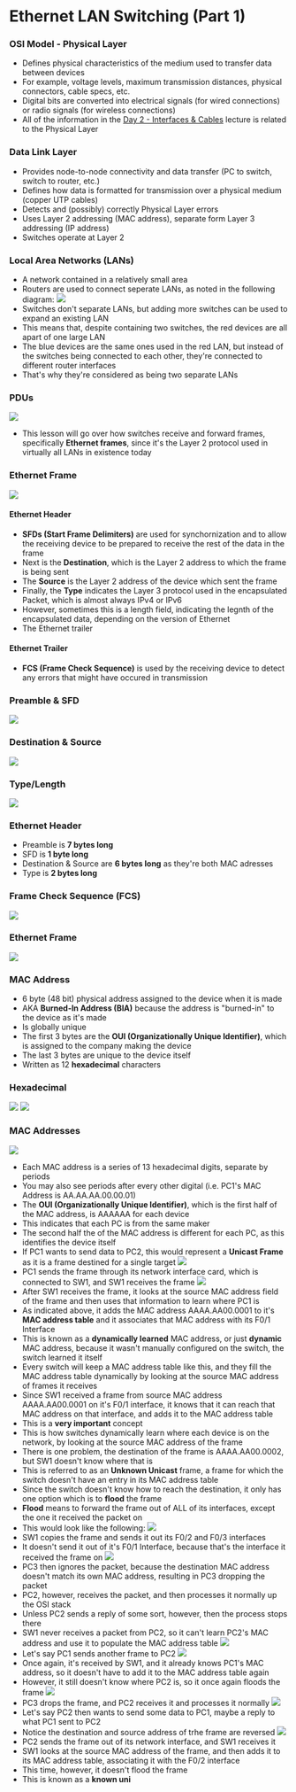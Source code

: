 # Ethernet LAN Switching (Part 1)
### OSI Model - Physical Layer
- Defines physical characteristics of the medium used to transfer data between devices
- For example, voltage levels, maximum transmission distances, physical connectors, cable specs, etc.
- Digital bits are converted into electrical signals (for wired connections) or radio signals (for wireless connections)
- All of the information in the [Day 2 - Interfaces & Cables](Day%202%20-%20Interfaces%20&%20Cables.md) lecture is related to the Physical Layer
### Data Link Layer
- Provides node-to-node connectivity and data transfer (PC to switch, switch to router, etc.)
- Defines how data is formatted for transmission over a physical medium (copper UTP cables)
- Detects and (possibly) correctly Physical Layer errors
- Uses Layer 2 addressing (MAC address), separate form Layer 3 addressing (IP address)
- Switches operate at Layer 2
### Local Area Networks (LANs)
- A network contained in a relatively small area
- Routers are used to connect seperate LANs, as noted in the following diagram:
![](attachments/Pasted%20image%2020240907225558.png)
- Switches don't separate LANs, but adding more switches can be used to expand an existing LAN
- This means that, despite containing two switches, the red devices are all apart of one large LAN
- The blue devices are the same ones used in the red LAN, but instead of the switches being connected to each other, they're connected to different router interfaces
- That's why they're considered as being two separate LANs
### PDUs
![](attachments/01d2bfab31ef1be4c3972221b011cd88.png)
- This lesson will go over how switches receive and forward frames, specifically **Ethernet frames**, since it's the Layer 2 protocol used in virtually all LANs in existence today
### Ethernet Frame
![](attachments/Pasted%20image%2020240907230347.png)
#### Ethernet Header
- **SFDs (Start Frame Delimiters)** are used for synchornization and to allow the receiving device to be prepared to receive the rest of the data in the frame
- Next is the **Destination**, which is the Layer 2 address to which the frame is being sent
- The **Source** is the Layer 2 address of the device which sent the frame
- Finally, the **Type** indicates the Layer 3 protocol used in the encapsulated Packet, which is almost always IPv4 or IPv6
- However, sometimes this is a length field, indicating the legnth of the encapsulated data, depending on the version of Ethernet
- The Ethernet trailer
#### Ethernet Trailer
- **FCS (Frame Check Sequence)** is used by the receiving device to detect any errors that might have occured in transmission
### Preamble & SFD
![](attachments/Pasted%20image%2020240907230505.png)
### Destination & Source
![](attachments/Pasted%20image%2020240907230611.png)
### Type/Length
![](attachments/Pasted%20image%2020240907230826.png)
### Ethernet Header
- Preamble is **7 bytes long**
- SFD is **1 byte long**
- Destination & Source are **6 bytes long** as they're both MAC adresses
- Type is **2 bytes long**
### Frame Check Sequence (FCS)
![](attachments/Pasted%20image%2020240907231218.png)
### Ethernet Frame
![](attachments/Pasted%20image%2020240907231327.png)
### MAC Address
- 6 byte (48 bit) physical address assigned to the device when it is made
- AKA **Burned-In Address (BIA)** because the address is "burned-in" to the device as it's made
- Is globally unique
- The first 3 bytes are the **OUI (Organizationally Unique Identifier)**, which is assigned to the company making the device
- The last 3 bytes are unique to the device itself
- Written as 12 **hexadecimal** characters
### Hexadecimal
![](attachments/Pasted%20image%2020240907231817.png)
![](attachments/Pasted%20image%2020240907232018.png)
### MAC Addresses
![](attachments/Pasted%20image%2020240907232257.png)
- Each MAC address is a series of 13 hexadecimal digits, separate by periods
- You may also see periods after every other digital (i.e. PC1's MAC Address is AA.AA.AA.00.00.01)
- The **OUI (Organizationally Unique Identifier)**, which is the first half of the MAC address, is AAAAAA for each device
- This indicates that each PC is from the same maker
- The second half the of the MAC address is different for each PC, as this identifies the device itself
- If PC1 wants to send data to PC2, this would represent a **Unicast Frame** as it is a frame destined for a single target
![](attachments/Pasted%20image%2020240907232741.png)
- PC1 sends the frame through its network interface card, which is connected to SW1, and SW1 receives the frame
![](attachments/Pasted%20image%2020240907232800.png)
- After SW1 receives the frame, it looks at the source MAC address field of the frame and then uses that information to learn where PC1 is
- As indicated above, it adds the MAC address AAAA.AA00.0001 to it's **MAC address table** and it associates that MAC address with its F0/1 Interface
- This is known as a **dynamically learned** MAC address, or just **dynamic** MAC address, because it wasn't manually configured on the switch, the switch learned it itself
- Every switch will keep a MAC address table like this, and they fill the MAC address table dynamically by looking at the source MAC address of frames it receives
- Since SW1 received a frame from source MAC address AAAA.AA00.0001 on it's F0/1 interface, it knows that it can reach that MAC address on that interface, and adds it to the MAC address table
- This is a **very important** concept
- This is how switches dynamically learn where each device is on the network, by looking at the source MAC address of the frame
- There is one problem, the destination of the frame is AAAA.AA00.0002, but SW1 doesn't know where that is
- This is referred to as an **Unknown Unicast** frame, a frame for which the switch doesn't have an entry in its MAC address table
- Since the switch doesn't know how to reach the destination, it only has one option which is to **flood** the frame
- **Flood** means to forward the frame out of ALL of its interfaces, except the one it received the packet on
- This would look like the following:
![](attachments/Pasted%20image%2020240907233601.png)
- SW1 copies the frame and sends it out its F0/2 and F0/3 interfaces
- It doesn't send it out of it's F0/1 Interface, because that's the interface it received the frame on
![](attachments/Pasted%20image%2020240907234221.png)
- PC3 then ignores the packet, because the destination MAC address doesn't match its own MAC address, resulting in PC3 dropping the packet
- PC2, however, receives the packet, and then processes it normally up the OSI stack
- Unless PC2 sends a reply of some sort, however, then the process stops there
- SW1 never receives a packet from PC2, so it can't learn PC2's MAC address and use it to populate the MAC address table
![](attachments/Pasted%20image%2020240907234011.png)
- Let's say PC1 sends another frame to PC2
![](attachments/Pasted%20image%2020240907232800.png)
- Once again, it's received by SW1, and it already knows PC1's MAC address, so it doesn't have to add it to the MAC address table again
- However, it still doesn't know where PC2 is, so it once again floods the frame
![](attachments/Pasted%20image%2020240907234230.png)
- PC3 drops the frame, and PC2 receives it and processes it normally
![](attachments/Pasted%20image%2020240907234302.png)
- Let's say PC2 then wants to send some data to PC1, maybe a reply to what PC1 sent to PC2
- Notice the destination and source address of trhe frame are reversed
![](attachments/Pasted%20image%2020240907234457.png)
- PC2 sends the frame out of its network interface, and SW1 receives it
- SW1 looks at the source MAC address of the frame, and then adds it to its MAC address table, associating it with the F0/2 interface
- This time, however, it doesn't flood the frame
- This is known as a **known uni**